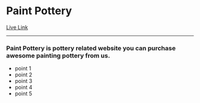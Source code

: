 <h1>Paint Pottery</h1>
<a href="#">Live Link</a>
<hr>
<h3>Paint Pottery is pottery related website you can purchase awesome painting pottery from us.</h3>
<ul>
    <li>point 1</li>
    <li>point 2</li>
    <li>point 3</li>
    <li>point 4</li>
    <li>point 5</li>
</ul>